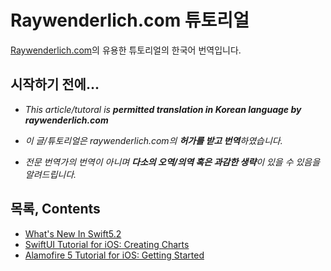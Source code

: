 # Raywenderlich.com 튜토리얼
[Raywenderlich.com](https://www.raywenderlich.com/)의 유용한 튜토리얼의 한국어 번역입니다.

## 시작하기 전에...
- *This article/tutoral is **permitted translation in Korean language by raywenderlich.com***

- *이 글/튜토리얼은 raywenderlich.com의 **허가를 받고 번역**하였습니다.*

- *전문 번역가의 번역이 아니며 **다소의 오역/의역 혹은 과감한 생략**이 있을 수 있음을 알려드립니다.*


## 목록, Contents
* [What's New In Swift5.2](https://github.com/hyeonmin-yoo/Raywenderlich.com/blob/master/What's%20New%20In%20Swift5.2.md)
* [SwiftUI Tutorial for iOS: Creating Charts](https://github.com/hyeonmin-yoo/Raywenderlich.com/blob/master/SwiftUI%20Tutorial%20for%20iOS:%20Creating%20Charts.md)
* [Alamofire 5 Tutorial for iOS: Getting Started](https://www.raywenderlich.com/6587213-alamofire-5-tutorial-for-ios-getting-started)
